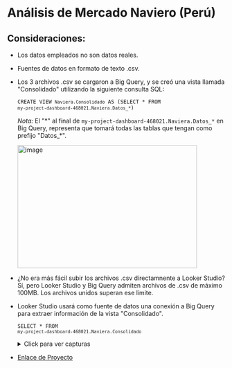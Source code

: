 # Análisis de Mercado Naviero (Perú)


## Consideraciones: 
- Los datos empleados no son datos reales.
- Fuentes de datos en formato de texto .csv.
- Los 3 archivos .csv se cargaron a Big Query, y se creó una vista llamada "Consolidado" utilizando la siguiente consulta SQL:  


  <code>CREATE VIEW `Naviera.Consolidado` AS (SELECT * FROM `my-project-dashboard-468021.Naviera.Datos_*`)</code>

  
  _Nota:_ El "\*" al final de `my-project-dashboard-468021.Naviera.Datos_*` en Big Query, representa que tomará todas las tablas que tengan como prefijo "Datos_\*".

   <img width="414" height="284" alt="image" src="https://github.com/user-attachments/assets/563351e4-dc8f-4ba7-ab19-2a0961620bc0" />

   
- ¿No era más fácil subir los archivos .csv directamnente a Looker Studio? Sí, pero Looker Studio y Big Query admiten archivos de .csv de máximo 100MB. Los archivos unidos superan ese límite.
- Looker Studio usará como fuente de datos una conexión a Big Query para extraer información de la vista "Consolidado".

  <code>SELECT * FROM `my-project-dashboard-468021.Naviera.Consolidado`</code>



  <details>
    <summary> Click para ver capturas </summary>
    <img width="1607" height="1050" alt="image" src="https://github.com/user-attachments/assets/a37ffab7-eeb0-46e0-875b-df7a73d185f5" />

    <img width="1671" height="947" alt="image" src="https://github.com/user-attachments/assets/0e159bf6-bbb0-4cf8-9ae6-7a7373e7a561" />
  </details>


- [Enlace de Proyecto](https://lookerstudio.google.com/reporting/586bef1d-15bd-47a8-a943-0ab27c5edd9e)


